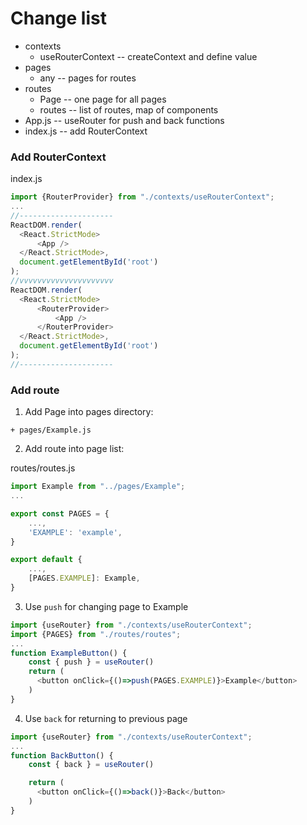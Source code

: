 # Change list

- contexts
  - useRouterContext -- createContext and define value
- pages
  - any -- pages for routes
- routes
  - Page -- one page for all pages
  - routes -- list of routes, map of components
- App.js -- useRouter for push and back functions
- index.js -- add RouterContext

### Add RouterContext

index.js

```javascript
import {RouterProvider} from "./contexts/useRouterContext";
...
//---------------------
ReactDOM.render(
  <React.StrictMode>
      <App />
  </React.StrictMode>,
  document.getElementById('root')
);
//vvvvvvvvvvvvvvvvvvvvv
ReactDOM.render(
  <React.StrictMode>
      <RouterProvider>
          <App />
      </RouterProvider>
  </React.StrictMode>,
  document.getElementById('root')
);
//---------------------
```


### Add route

1. Add Page into pages directory:

```
+ pages/Example.js
```

2. Add route into page list:

routes/routes.js

```js
import Example from "../pages/Example";
...

export const PAGES = {
    ...,
    'EXAMPLE': 'example',
}

export default {
    ...,
    [PAGES.EXAMPLE]: Example,
}
```

3. Use <code>push</code> for changing page to Example

```js
import {useRouter} from "./contexts/useRouterContext";
import {PAGES} from "./routes/routes";
...
function ExampleButton() {
    const { push } = useRouter()
    return (
      <button onClick={()=>push(PAGES.EXAMPLE)}>Example</button>
    )
}
```

4. Use <code>back</code> for returning to previous page

```js
import {useRouter} from "./contexts/useRouterContext";
...
function BackButton() {
    const { back } = useRouter()

    return (
      <button onClick={()=>back()}>Back</button>
    )
}
```